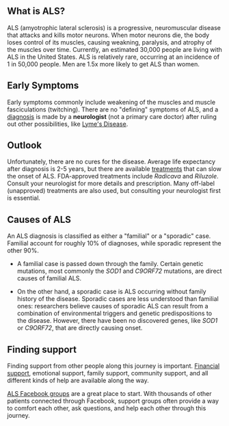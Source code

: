 ## What is ALS?

ALS (amyotrophic lateral sclerosis) is a progressive, neuromuscular disease that attacks and kills motor neurons. When motor neurons die, the body loses control of its muscles, causing weakning, paralysis, and atrophy of the muscles over time. Currently, an estimated 30,000 people are living with ALS in the United States. ALS is relatively rare, occurring at an incidence of 1 in 50,000 people. Men are 1.5x more likely to get ALS than women. 

## Early Symptoms

Early symptoms commonly include weakening of the muscles and muscle fasciculations (twitching). There are no "defining" symptoms of ALS, and a [diagnosis](https://alswiki.github.io/wiki/en/Diagnosis.html) is made by a **neurologist** (not a primary care doctor) after ruling out other possibilities, like [Lyme's Disease](https://alswiki.github.io/wiki/en/Lymes_Disease.html). 

## Outlook

Unfortunately, there are no cures for the disease. Average life expectancy after diagnosis is 2-5 years, but there are available [treatments](https://alswiki.github.io/wiki/en/Medications.html) that can slow the onset of ALS. FDA-approved treatments include _Radicava_ and _Riluzole_. Consult your neurologist for more details and prescription. Many off-label (unapproved) treatments are also used, but consulting your neurologist first is essential. 

## Causes of ALS

An ALS diagnosis is classified as either a "familial" or a "sporadic" case. Familial account for roughly 10% of diagnoses, while sporadic represent the other 90%. 

*  A familial case is passed down through the family. Certain genetic mutations, most commonly the _SOD1_ and _C9ORF72_ mutations, are direct causes of familial ALS. 

* On the other hand, a sporadic case is ALS occurring without family history of the disease. Sporadic cases are less understood than familial ones: researchers believe causes of sporadic ALS can result from a combination of environmental triggers and genetic predispositions to the disease. However, there have been no discovered genes, like _SOD1_ or _C9ORF72_, that are directly causing onset. 

## Finding support

Finding support from other people along this journey is important. [Financial support](https://alswiki.github.io/wiki/en/Financial_Aid_Grants.html), emotional support, family support, community support, and all different kinds of help are available along the way. 

[ALS Facebook groups](https://alswiki.github.io/wiki/en/Facebook_support_groups.html) are a great place to start. With thousands of other patients connected through Facebook, support groups often provide a way to comfort each other, ask questions, and help each other through this journey.
